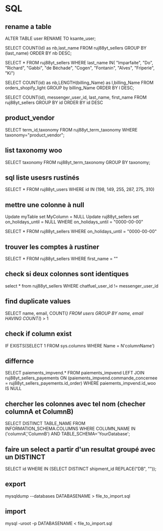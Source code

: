 # SQL

## rename a table

ALTER TABLE user RENAME TO ksante_user;

SELECT COUNT(Id) as nb,last_name FROM ruj88yt_sellers GROUP BY (last_name) ORDER BY nb DESC;

SELECT * FROM ruj88yt_sellers WHERE last_name IN(
"Imparfaite",
"Do",
"Richard",
"Gabbi",
"de Béchade",
"Cogen",
"Fontanin",
"Alves",
"Friperie",
"Ki")

SELECT COUNT(id) as nb,LENGTH(billing_Name) as l,billing_Name FROM orders_shopify_light GROUP by billing_Name ORDER BY l DESC;

SELECT COUNT(id),
    messenger_user_id,
    last_name,
    first_name
FROM ruj88yt_sellers
GROUP BY id
ORDER BY id DESC


product_vendor
-------------

SELECT term_id,taxonomy FROM ruj88yt_term_taxonomy WHERE taxonomy="product_vendor";

list taxonomy woo
--------

SELECT taxonomy FROM ruj88yt_term_taxonomy GROUP BY taxonomy;

sql liste usesrs rustinés
---------------

SELECT * FROM ruj88yt_users WHERE id IN (198,
149,
255,
287,
275,
310)


mettre une colonne à null
------------

Update myTable set MyColumn = NULL
Update ruj88yt_sellers set on_holidays_until = NULL WHERE on_holidays_until = "0000-00-00"

SELECT * FROM ruj88yt_sellers WHERE on_holidays_until = "0000-00-00"

trouver les comptes à rustiner
------------------------------

SELECT * FROM ruj88yt_sellers WHERE first_name = ""


check si deux colonnes sont identiques
------------------

select * from ruj88yt_sellers WHERE chatfuel_user_id != messenger_user_id


find duplicate values
------------------

SELECT
    name, email, COUNT(*)
FROM
    users
GROUP BY
    name, email
HAVING 
    COUNT(*) > 1

check if column exist
------------------
IF EXISTS(SELECT 1 FROM sys.columns 
          WHERE Name = N'columnName')


differnce
---------

SELECT paiements_impvend.*
FROM paiements_impvend
    LEFT JOIN ruj88yt_sellers_payements ON (paiements_impvend.commande_concernee = ruj88yt_sellers_payements.id_order)
WHERE paiements_impvend.id_woo IS NULL


chercher les colonnes avec tel nom (checher columnA et ColumnB)
----------------------------------

SELECT DISTINCT TABLE_NAME 
    FROM INFORMATION_SCHEMA.COLUMNS
    WHERE COLUMN_NAME IN ('columnA','ColumnB')
        AND TABLE_SCHEMA='YourDatabase';


faire un select a partir d'un resultat groupé avec un DISTINCT
------------------------------


SELECT id WHERE IN (SELECT DISTINCT shipment_id REPLACE("DB", ""));
## export

mysqldump --databases DATABASENAME > file_to_import.sql

## import

mysql -uroot -p DATABASENAME < file_to_import.sql

